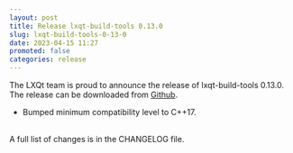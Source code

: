 ```yaml
---
layout: post
title: Release lxqt-build-tools 0.13.0
slug: lxqt-build-tools-0-13-0
date: 2023-04-15 11:27
promoted: false
categories: release
---
```

The LXQt team is proud to announce the release of lxqt-build-tools 0.13.0.
The release can be downloaded from [Github](https://github.com/lxqt/lxqt-build-tools/releases).

* Bumped minimum compatibility level to C++17.

<br/>
A full list of changes is in the CHANGELOG file.
<br/>
